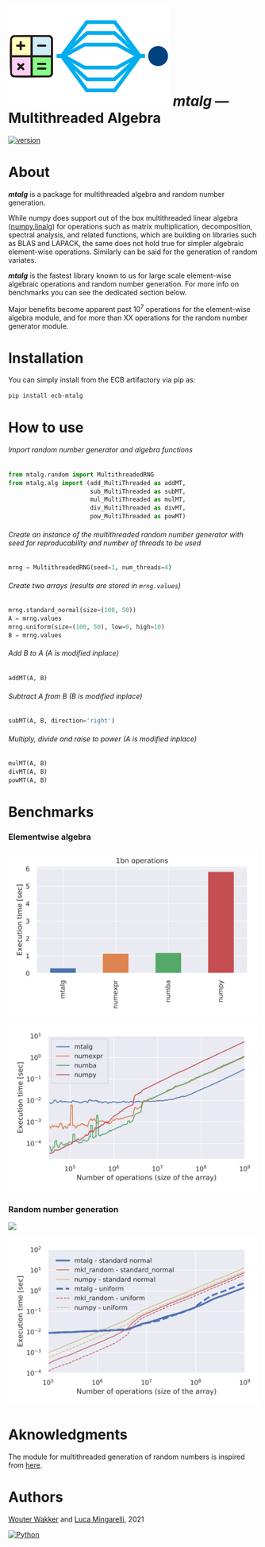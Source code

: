 # ![](mtalg/__res/_MTA.png) *mtalg* — Multithreaded Algebra 

[![version](https://img.shields.io/badge/version-0.0.2-success.svg)](#)

# About

***mtalg*** is a package for multithreaded algebra and random number generation.

While numpy does support out of the box multithreaded linear algebra 
([numpy.linalg](https://numpy.org/doc/stable/reference/routines.linalg.html)) 
for operations such as matrix multiplication, decomposition, spectral analysis, 
and related functions, which are building on libraries such as BLAS and LAPACK, 
the same does not hold true for simpler algebraic element-wise operations. 
Similarly can be said for the generation of random variates.

***mtalg*** is the fastest library known to us for large scale element-wise algebraic operations 
and random number generation. For more info on benchmarks you can see the dedicated section below. 

Major benefits become apparent past $`10^7`$ operations for the element-wise algebra module, 
and for more than XX operations for the random number generator module.

# Installation

You can simply install from the ECB artifactory via pip as:

`pip install ecb-mtalg`

# How to use
###### Import random number generator and algebra functions
```python
from mtalg.random import MultithreadedRNG
from mtalg.alg import (add_MultiThreaded as addMT,
                       sub_MultiThreaded as subMT,
                       mul_MultiThreaded as mulMT,
                       div_MultiThreaded as divMT,
                       pow_MultiThreaded as powMT)

```
###### Create an instance of the multithreaded random number generator with seed for reproducability and number of threads to be used
```python
mrng = MultithreadedRNG(seed=1, num_threads=4)
```
###### Create two arrays (results are stored in `mrng.values`)
```python
mrng.standard_normal(size=(100, 50))
A = mrng.values
mrng.uniform(size=(100, 50), low=0, high=10)
B = mrng.values
```
###### Add B to A (A is modified inplace)
```python
addMT(A, B)
```
###### Subtract A from B (B is modified inplace)
```python
subMT(A, B, direction='right')
```
###### Multiply, divide and raise to power (A is modified inplace)
```python
mulMT(A, B)
divMT(A, B)
powMT(A, B)
```

# Benchmarks

### Elementwise algebra
![](mtalg/__res/benchmark/benchmark_add_BARS.svg)

![](mtalg/__res/benchmark/benchmark_add.svg)


### Random number generation

![](mtalg/__res/benchmark/benchmark_rng_BARS.svg)

![](mtalg/__res/benchmark/benchmark_rng.svg)



# Aknowledgments

The module for multithreaded generation of random numbers is inspired from [here](https://numpy.org/doc/stable/reference/random/multithreading.html).  

# Authors
[Wouter Wakker](https://gitlab.sofa.dev/Wouter.Wakker) 
and [Luca Mingarelli](https://gitlab.sofa.dev/Luca.Mingarelli), 
2021

[![Python](https://img.shields.io/static/v1?label=made%20with&message=Python&color=blue&style=for-the-badge&logo=Python&logoColor=white)](#)

